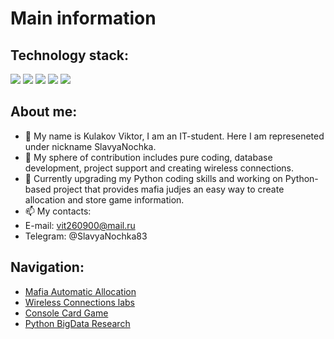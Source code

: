 # Main information

## Technology stack:

<img src="https://img.shields.io/badge/Python-3776AB?style=for-the-badge&logo=Python&logoColor=black"/> <img src="https://img.shields.io/badge/C++-00599C?style=for-the-badge&logo=C++&logoColor=black"/> <img src="https://img.shields.io/badge/PostgreSQL-4169E1?style=for-the-badge&logo=PostgreSQL&logoColor=black"/> <img src="https://img.shields.io/badge/Docker-2496ED?style=for-the-badge&logo=Docker&logoColor=black"/>  <img src="https://img.shields.io/badge/Linux-FCC624?style=for-the-badge&logo=Linux&logoColor=black"/> 

## About me:
- 👋 My name is Kulakov Viktor, I am an IT-student. Here I am represeneted under nickname SlavyaNochka.
- 👀 My sphere of contribution includes pure coding, database development, project support and creating wireless connections.
- 🌱 Currently upgrading my Python coding skills and working on Python-based project that provides mafia judjes an easy way to create allocation and store game information.
- 📫 My contacts:
- E-mail: vit260900@mail.ru
- Telegram: @SlavyaNochka83

## Navigation:
- [Mafia Automatic Allocation](https://github.com/SlavyaNochka/mafia-allocation)
- [Wireless Connections labs](https://github.com/SlavyaNochka/wireless_connections)
- [Console Card Game](https://github.com/SlavyaNochka/basic_card_game)
- [Python BigData Research](https://github.com/SlavyaNochka/big_data_python)
